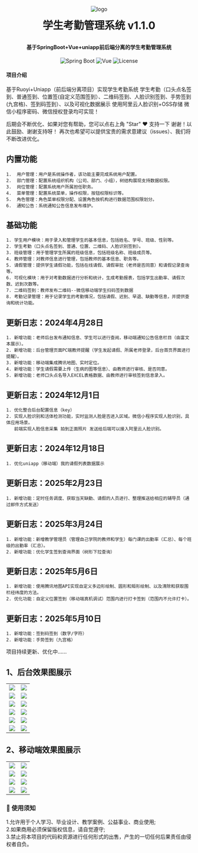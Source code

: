
<p align="center">
	<img src="https://foruda.gitee.com/avatar/1709273255867667805/14090482_ye-sgui_1709273255.png!avatar100" alt="logo" style="max-width: 100%; height: auto;">
</p>
<h1 align="center" style="margin: 5px 0 30px; font-weight: bold;">学生考勤管理系统 v1.1.0</h1> <!-- 将顶部边距从 30px 改为 10px -->
<h4 align="center">基于SpringBoot+Vue+uniapp前后端分离的学生考勤管理系统</h4>
<div align="center">
    <img src="https://img.shields.io/badge/Spring%20Boot-2.5.15-green?logo=springboot" alt="Spring Boot">
    <img src="https://img.shields.io/badge/Vue-2.6.12-brightgreen?logo=vue.js" alt="Vue">
    <img src="https://img.shields.io/badge/License-MIT-blue" alt="License">
  </div>


#### 项目介绍
基于Ruoyi+Uniapp（前后端分离项目）实现学生考勤系统
学生考勤（口头点名签到、普通签到、位置签(自定义范围签到）、二维码签到、人脸识别签到、手势签到(九宫格)、签到码签到）、以及可视化数据展示
使用阿里云人脸识别+OSS存储
微信小程序密码、微信授权登录均可实现！

后期会不断优化、如果对您有帮助，您可以点右上角 "Star" ❤️ 支持一下 谢谢！以此鼓励、谢谢支持呀！
再次也希望可以提供宝贵的需求意建议（issues）、我们将不断改进优化。

## 内置功能
~~~
1.  用户管理：用户是系统操作者，该功能主要完成系统用户配置。
2.  部门管理：配置系统组织机构（公司、部门、小组），树结构展现支持数据权限。
3.  岗位管理：配置系统用户所属担任职务。
4.  菜单管理：配置系统菜单，操作权限，按钮权限标识等。
5.  角色管理：角色菜单权限分配、设置角色按机构进行数据范围权限划分。
6.  通知公告：系统通知公告信息发布维护。
~~~

## 基础功能
~~~
1. 学生用户模块：用于录入和管理学生的基本信息，包括姓名、学号、班级、性别等。
2. 学生考勤（口头点名签到、普通、位置、二维码、人脸识别签到）。
3. 班级管理：用于管理学生所属的班级信息，包括班级名称、班级成员等。
4. 教师管理：对教师信息进行管理，包括教师的基本信息、职务等。
5. 请假管理：提供学生请假功能，包括在线请假、请假审批（老师是否同意）和请假记录查询等。
6. 可视化模块：用于对考勤数据进行分析和统计，生成考勤报表，包括学生出勤率、请假次数、迟到次数等。
7. 二维码签到：教师发布二维码--微信移动端学生扫码签到数据
8. 考勤记录管理：用于记录学生的考勤情况，包括请假、迟到、早退、缺勤等信息，并提供查询和统计功能。
~~~

## 更新日志：2024年4月28日
~~~
1. 新增功能：老师后台发布通知信息、学生可以进行查阅，移动端通知公告信息栏目（由富文本展示）。
2. 新增功能：后台管理页面PC端教师提醒（学生发起请假、所属老师登录，后台首页界面进行提醒）。
3. 新增功能：移动端集成腾讯地图、实时定位。
4. 新增功能：学生请假需要上传（生病的图等信息）、由教师进行审核、是否同意。
5. 新增功能：老师口头点名导入EXCEL表格数据、由教师进行审核签到信息录入。
~~~

## 更新日志：2024年12月1日
~~~
1. 优化整合后台配置信息（key）
2. 实现人脸识别和活体检测功能，实时监测人脸是否进入区域。微信小程序实现人脸识别，具体应用场景。
   前端实现人脸信息采集 拍到正面照片 发送给后端可以接入阿里云人脸识别。
~~~

## 更新日志：2024年12月18日
~~~
1. 优化uniapp（移动端）我的请假列表数据展示
~~~

## 更新日志：2025年2月23日
~~~
1. 新增功能：定时任务调度、获取当天缺勤、请假的人员进行、整理推送给相应的辅导员（通过邮件方式发送）
~~~

## 更新日志：2025年3月24日
~~~
1. 新增功能：新增教学管理员（管理自己学院的教师和学生）每门课的出勤率（汇总）、每个班级的出勤率（汇总）。
2. 新增功能：优化学生签到查询界面（树形下拉查询）
~~~

## 更新日志：2025年5月6日
~~~
1. 新增功能：使用腾讯地图API实现自定义多边形绘制、圆形和矩形绘制、以及清除和获取围栏经纬度的方法。
2. 优化功能：自定义位置签到（移动端真机调试）范围内进行打卡签到（范围内不允许打卡）。
~~~

## 更新日志：2025年5月10日
~~~
1. 新增功能：签到码签到（数字/字符）
2. 新增功能：手势签到（九宫格）
~~~

项目持续更新、优化中......
 
## 1、后台效果图展示
<table>
    <tr>
        <td><img src="https://gitee.com/ye-sgui/student-attendance/raw/master/%E9%A6%96%E9%A1%B5.png"/></td>
        <td><img src="https://gitee.com/ye-sgui/student-attendance/raw/master/%E5%8F%91%E8%B5%B7%E7%AD%BE%E5%88%B0.png"/></td>
    </tr>
    <tr>
        <td><img src="https://gitee.com/ye-sgui/student-attendance/raw/master/%E7%8F%AD%E7%BA%A7%E8%AF%BE%E7%A8%8B.png"/></td>
        <td><img src="https://gitee.com/ye-sgui/student-attendance/raw/master/%E9%80%9A%E7%9F%A5%E5%85%AC%E5%91%8A.png"/></td>
    </tr>
    <tr>
        <td><img src="https://gitee.com/ye-sgui/student-attendance/raw/master/%E4%BA%BA%E8%84%B8%E5%BA%93.png"/></td>
        <td><img src="https://gitee.com/ye-sgui/student-attendance/raw/master/%E7%AD%BE%E5%88%B0%E6%95%B0%E6%8D%AE.png"/></td>
    </tr>	 
    <tr>
        <td><img src="https://gitee.com/ye-sgui/student-attendance/raw/master/%E5%8F%AF%E8%A7%86%E5%8C%96.png"/></td>
        <td><img src="https://gitee.com/ye-sgui/student-attendance/raw/master/aed53134a75a38350e8d5f7769ceb34.png"/></td>
    </tr>
  <tr>
         <td><img src="https://gitee.com/ye-sgui/student-attendance/raw/master/db01893a8da5edcc9dee5c3c71d9664.png"/></td>
        <td><img src="https://gitee.com/ye-sgui/student-attendance/raw/master/%E7%AD%BE%E5%88%B0%E6%95%B0%E6%8D%AE.png"/></td>
    </tr>
 <tr>
         <td><img src="https://gitee.com/ye-sgui/student-attendance/raw/master/%E8%8C%83%E5%9B%B4%E5%86%85%E7%AD%BE%E5%88%B0.jpg"/></td>
    <td><img src="https://gitee.com/ye-sgui/student-attendance/raw/master/%E8%87%AA%E5%AE%9A%E4%B9%89%E6%89%8B%E5%8A%BF%E7%AD%BE%E5%88%B0.jpg"/></td>
    </tr>
</table>

## 2、移动端效果图展示
<table>
    <tr>
       <td><img src="https://gitee.com/ye-sgui/student-attendance/raw/master/%E7%99%BB%E5%BD%95.png"/></td>
       <td><img src="https://gitee.com/ye-sgui/student-attendance/raw/master/%E5%AD%A6%E7%94%9F%E7%AB%AF%E9%A6%96%E9%A1%B5.png"/></td>
    </tr>
    <tr>
        <td><img src="https://gitee.com/ye-sgui/student-attendance/raw/master/%E5%B7%A5%E4%BD%9C%E5%8F%B0.png"/></td>
        <td><img src="https://gitee.com/ye-sgui/student-attendance/raw/master/%E5%AD%A6%E7%94%9F%E7%AB%AF%E7%AD%BE%E5%88%B0.png"/></td>
    </tr>
    <tr>
        <td><img src="https://gitee.com/ye-sgui/student-attendance/raw/master/%E5%BE%AE%E4%BF%A1%E5%9B%BE%E7%89%87_20250423154756.png"/></td>
        <td><img src="https://gitee.com/ye-sgui/student-attendance/raw/master/%E6%88%91%E7%9A%84.png"/></td>
    </tr>	 
    <tr>
        <td><img src="https://gitee.com/ye-sgui/student-attendance/raw/master/%E4%B8%AA%E4%BA%BA%E5%BA%93%E4%B8%8A%E4%BC%A0.png"/></td>
     <td><img src="https://gitee.com/ye-sgui/student-attendance/raw/master/%E8%8C%83%E5%9B%B4%E5%86%85%E7%AD%BE%E5%88%B0.png"/></td>
    </tr>
</table>



### 🔔 使用须知
1.允许用于个人学习、毕业设计、教学案例、公益事业、商业使用;<br>
2.如果商用必须保留版权信息，请自觉遵守;<br>
3.禁止将本项目的代码和资源进行任何形式的出售，产生的一切任何后果责任由侵权者自负。<br>
